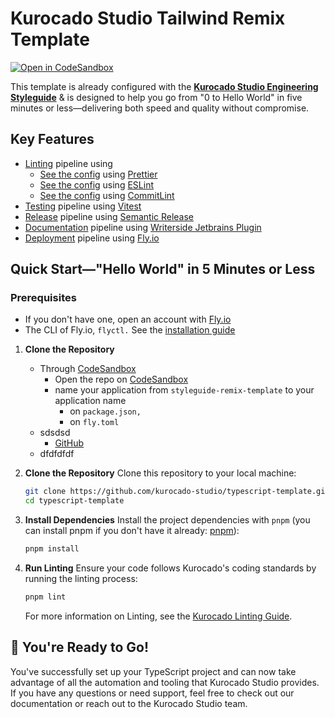 # Kurocado Studio Tailwind Remix Template

[![Open in CodeSandbox](https://codesandbox.io/static/img/play-codesandbox.svg)](https://codesandbox.io/p/sandbox/github/Kurocado-Studio/styleguide-remix-template)

This template is already configured with the
**[Kurocado Studio Engineering Styleguide](https://kurocado.youtrack.cloud/articles/STY-A-1/Project-Charter)**
& is designed to help you go from "0 to Hello World" in five minutes or less—delivering both speed
and quality without compromise.

## Key Features

- [Linting](https://kurocado.youtrack.cloud/articles/PLA-A-5/Lint) pipeline using
  - [See the config](https://kurocado.youtrack.cloud/articles/STY-A-8/Prettier) using
    [Prettier](https://prettier.io)
  - [See the config](https://kurocado.youtrack.cloud/articles/STY-A-10/ESLint) using
    [ESLint](https://eslint.org)
  - [See the config](https://kurocado.youtrack.cloud/articles/STY-A-12/CommitLint) using
    [CommitLint](https://commitlint.js.org)
- [Testing](https://kurocado.youtrack.cloud/articles/PLA-A-6/Test) pipeline using
  [Vitest](https://vitest.dev)
- [Release](https://kurocado.youtrack.cloud/articles/PLA-A-3/Release) pipeline using
  [Semantic Release](https://semantic-release.gitbook.io/semantic-release)
- [Documentation](https://kurocado.youtrack.cloud/articles/PLA-A-7/Document) pipeline using
  [Writerside Jetbrains Plugin](https://plugins.jetbrains.com/plugin/20158-writerside)
- [Deployment](https://kurocado.youtrack.cloud/articles/PLA-A-4/Deploy) pipeline using
  [Fly.io](https://fly.io/)

## Quick Start—"Hello World" in 5 Minutes or Less

### Prerequisites

- If you don't have one, open an account with [Fly.io](https://fly.io/)
- The CLI of Fly.io, `flyctl.` See the [installation guide](https://fly.io/docs/flyctl/install/)

1. **Clone the Repository**

   - Through [CodeSandbox](https://codesandbox.io/)
     - Open the repo on
       [CodeSandbox](https://codesandbox.io/p/sandbox/github/Kurocado-Studio/styleguide-remix-template)
     - name your application from `styleguide-remix-template` to your application name
       - on `package.json,`
       - on `fly.toml`
   - sdsdsd
     - [GitHub](https://github.com/new?template_name=styleguide-remix-template&template_owner=Kurocado-Studio)
   - dfdfdfdf

2. **Clone the Repository** Clone this repository to your local machine:

   ```bash
   git clone https://github.com/kurocado-studio/typescript-template.git
   cd typescript-template
   ```

3. **Install Dependencies** Install the project dependencies with `pnpm` (you can install pnpm if
   you don't have it already: [pnpm](https://pnpm.io/)):

   ```bash
   pnpm install
   ```

4. **Run Linting** Ensure your code follows Kurocado's coding standards by running the linting
   process:

   ```bash
   pnpm lint
   ```

   For more information on Linting, see the
   [Kurocado Linting Guide](https://kurocado.youtrack.cloud/articles/PLA-A-5/Lint).

## 🎉 You're Ready to Go!

You've successfully set up your TypeScript project and can now take advantage of all the automation
and tooling that Kurocado Studio provides. If you have any questions or need support, feel free to
check out our documentation or reach out to the Kurocado Studio team.
